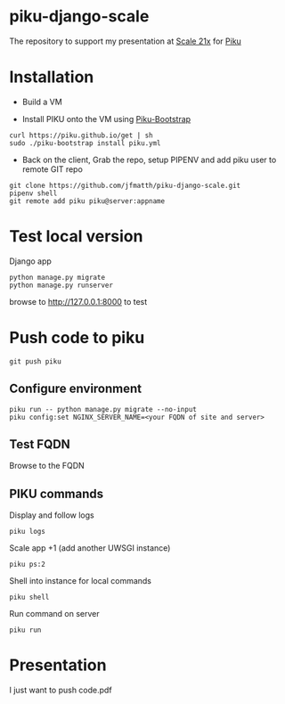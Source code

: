 # piku-django-scale

The repository to support my presentation at [Scale 21x](https://www.socallinuxexpo.org/scale/21x) for [Piku](https://github.com/piku/piku)

# Installation
- Build a VM

- Install PIKU onto the VM using [Piku-Bootstrap](https://github.com/piku/piku-bootstrap)  

```
curl https://piku.github.io/get | sh
sudo ./piku-bootstrap install piku.yml
```

-  Back on the client, Grab the repo, setup PIPENV and add piku user to remote GIT repo
```
git clone https://github.com/jfmatth/piku-django-scale.git
pipenv shell
git remote add piku piku@server:appname
```

# Test local version
Django app  
```
python manage.py migrate
python manage.py runserver
```
browse to http://127.0.0.1:8000 to test


# Push code to piku
```
git push piku
```

## Configure environment
```
piku run -- python manage.py migrate --no-input
piku config:set NGINX_SERVER_NAME=<your FQDN of site and server>
```

## Test FQDN
Browse to the FQDN

## PIKU commands

Display and follow logs
```
piku logs
```

Scale app +1 (add another UWSGI instance)
```
piku ps:2
```

Shell into instance for local commands
```
piku shell
```

Run command on server
```
piku run
```


# Presentation

I just want to push code.pdf
